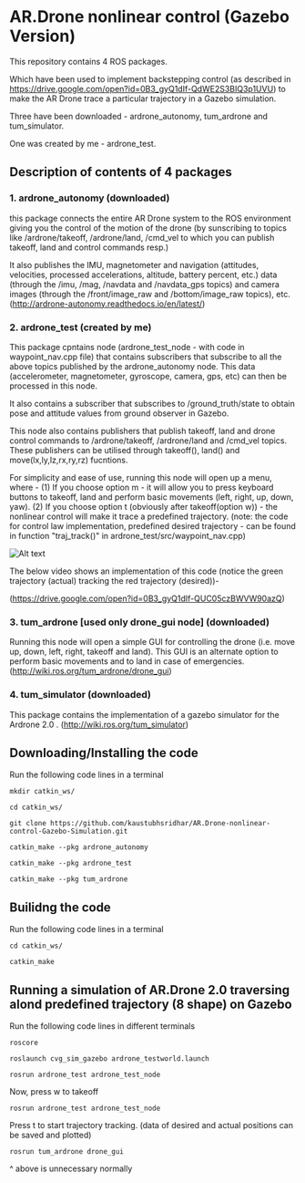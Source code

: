 # AR.Drone nonlinear control (Gazebo Version)
This repository contains 4 ROS packages. 

Which have been used to implement backstepping control (as described in https://drive.google.com/open?id=0B3_gyQ1dIf-QdWE2S3BIQ3p1UVU) to make the AR Drone trace a particular trajectory in a Gazebo simulation.

Three have been downloaded - ardrone_autonomy, tum_ardrone and tum_simulator. 

One was created by me - ardrone_test.

## Description of contents of 4 packages
### 1. ardrone_autonomy (downloaded)

this package connects the entire AR Drone system to the ROS environment giving you the control of the motion of the drone (by sunscribing to topics like /ardrone/takeoff, /ardrone/land, /cmd_vel to which you can publish takeoff, land and control commands resp.)

It also publishes the IMU, magnetometer and navigation (attitudes, velocities, processed accelerations, altitude, battery percent, etc.) data (through the /imu, /mag, /navdata and /navdata_gps topics) and camera images (through the /front/image_raw and /bottom/image_raw topics), etc. (http://ardrone-autonomy.readthedocs.io/en/latest/)

### 2. ardrone_test (created by me)

This package cpntains node (ardrone_test_node - with code in waypoint_nav.cpp file) that contains subscribers that subscribe to all the above topics published by the ardrone_autonomy node. This data (accelerometer, magnetometer, gyroscope, camera, gps, etc) can then be processed in this node. 

It also contains a subscriber that subscribes to /ground_truth/state to obtain pose and attitude values from ground observer in Gazebo.

This node also contains publishers that publish takeoff, land and drone control commands to /ardrone/takeoff, /ardrone/land and /cmd_vel topics. These publishers can be utilised through takeoff(), land() and move(lx,ly,lz,rx,ry,rz) fucntions. 

For simplicity and ease of use, running this node will open up a menu, where - 
(1) If you choose option m - it will allow you to press keyboard buttons to takeoff, land and perform basic movements (left, right, up, down, yaw). 
(2) If you choose option t (obviously after takeoff(option w)) - the nonlinear control will make it trace a predefined trajectory. (note: the code for control law implementation, predefined desired trajectory - can be found in function "traj_track()" in ardrone_test/src/waypoint_nav.cpp)

![Alt text](https://raw.github.com/kaustubhsridhar/AR.Drone-basic-control/master/basic_menu.png "menu shown on running ardrone_test_node node")

The below video shows an implementation of this code (notice the green trajectory (actual) tracking the red trajectory (desired))- 

(https://drive.google.com/open?id=0B3_gyQ1dIf-QUC05czBWVW90azQ)

### 3. tum_ardrone [used only drone_gui node] (downloaded)

Running this node will open a simple GUI for controlling the drone (i.e. move up, down, left, right, takeoff and land). This GUI is an alternate option to perform basic movements and to land in case of emergencies. (http://wiki.ros.org/tum_ardrone/drone_gui)

### 4. tum_simulator (downloaded)

This package contains the implementation of a gazebo simulator for the Ardrone 2.0 . (http://wiki.ros.org/tum_simulator)

## Downloading/Installing the code
Run the following code lines in a terminal
```
mkdir catkin_ws/
```
```
cd catkin_ws/
```
```
git clone https://github.com/kaustubhsridhar/AR.Drone-nonlinear-control-Gazebo-Simulation.git
```
```
catkin_make --pkg ardrone_autonomy
```
```
catkin_make --pkg ardrone_test
```
```
catkin_make --pkg tum_ardrone
```
## Builidng the code 
Run the following code lines in a terminal
```
cd catkin_ws/
```
```
catkin_make
```
## Running a simulation of AR.Drone 2.0 traversing alond predefined trajectory (8 shape) on Gazebo
Run the following code lines in different terminals

```
roscore
```
```
roslaunch cvg_sim_gazebo ardrone_testworld.launch
```
```
rosrun ardrone_test ardrone_test_node
```
Now, press w to takeoff
```
rosrun ardrone_test ardrone_test_node
```
Press t to start trajectory tracking. (data of desired and actual positions can be saved and plotted)

```
rosrun tum_ardrone drone_gui
```
^ above is unnecessary normally
